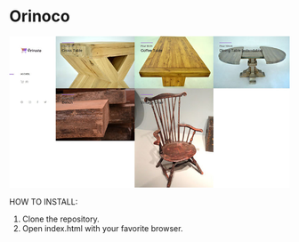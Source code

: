 # Orinoco

![Alt text](screen.jpg?raw=true "screenshot")

HOW TO INSTALL:

1. Clone the repository.
2. Open index.html with your favorite browser.
